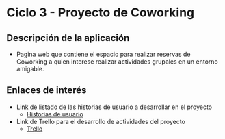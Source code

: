 # Ciclo 3 - Proyecto de Coworking

## Descripción de la aplicación

* Pagina web que contiene el espacio para realizar reservas de Coworking a quien interese realizar actividades grupales en un entorno amigable. 

## Enlaces de interés
* Link de listado de las historias de usuario a desarrollar en el proyecto
  * [Historias de usuario](https://1drv.ms/x/s!AgNgJ2rlnyb8guIBmm4i3NiPDu7-4A?e=rTczBm)
* Link de Trello para el desarrollo de actividades del proyecto
  * [Trello](https://trello.com/b/PPLUMfly/actividades-por-realizar)